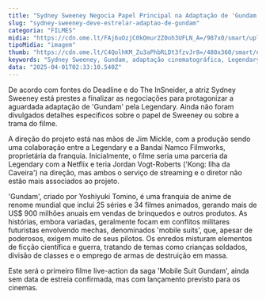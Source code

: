 ```yaml
---
title: "Sydney Sweeney Negocia Papel Principal na Adaptação de 'Gundam' pela Legendary"
slug: "sydney-sweeney-deve-estrelar-adaptao-de-gundam"
categoria: "FILMES"
midia: "https://cdn.ome.lt/FAj6uOzjC0kOmur2Z0oh3UFLN_A=/987x0/smart/uploads/conteudo/fotos/Design_sem_nome_-_2025-03-31T222955.031.png"
tipoMidia: "imagem"
thumb: "https://cdn.ome.lt/C4QolhKM_Zu3aPhbRLDt3fzvJr8=/480x360/smart/extras/conteudos/Design_sem_nome_-_2025-03-31T222955.031.png"
keywords: "Sydney Sweeney, Gundam, adaptação cinematográfica, Legendary, Bandai Namco Filmworks"
data: "2025-04-01T02:33:10.540Z"
---
```


De acordo com fontes do Deadline e do The InSneider, a atriz Sydney Sweeney está prestes a finalizar as negociações para protagonizar a aguardada adaptação de 'Gundam' pela Legendary. Ainda não foram divulgados detalhes específicos sobre o papel de Sweeney ou sobre a trama do filme.

A direção do projeto está nas mãos de Jim Mickle, com a produção sendo uma colaboração entre a Legendary e a Bandai Namco Filmworks, proprietária da franquia. Inicialmente, o filme seria uma parceria da Legendary com a Netflix e teria Jordan Vogt-Roberts ('Kong: Ilha da Caveira') na direção, mas ambos o serviço de streaming e o diretor não estão mais associados ao projeto.

'Gundam', criado por Yoshiyuki Tomino, é uma franquia de anime de renome mundial que inclui 25 séries e 34 filmes animados, gerando mais de US$ 900 milhões anuais em vendas de brinquedos e outros produtos. As histórias, embora variadas, geralmente focam em conflitos militares futuristas envolvendo mechas, denominados 'mobile suits', que, apesar de poderosos, exigem muito de seus pilotos. Os enredos misturam elementos de ficção científica e guerra, tratando de temas como crianças soldados, divisão de classes e o emprego de armas de destruição em massa.

Este será o primeiro filme live-action da saga 'Mobile Suit Gundam', ainda sem data de estreia confirmada, mas com lançamento previsto para os cinemas.